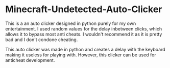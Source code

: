 # Minecraft-Undetected-Auto-Clicker
This is a an auto clicker designed in python purely for my own entertainment. I used random values for the delay inbetween clicks, which allows it to bypass most anti cheats. I wouldn't recommend it as it is pretty bad and I don't condone cheating. 

This auto clicker was made in python and creates a delay with the keyboard making it useless for playing with. However, this clicker can be used for anticheat development.
